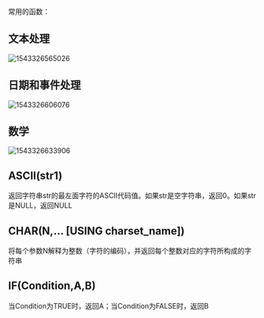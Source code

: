 常用的函数：

## 文本处理

![1543326565026](/home/zview/.config/Typora/typora-user-images/1543326565026.png)

## 日期和事件处理

![1543326606076](/home/zview/.config/Typora/typora-user-images/1543326606076.png)

## 数学

![1543326633906](/home/zview/.config/Typora/typora-user-images/1543326633906.png)

## ASCII(str1)

返回字符串str的最左面字符的ASCII代码值。如果str是空字符串，返回0。如果str是NULL，返回NULL

## CHAR(N,... [USING  charset_name])

将每个参数N解释为整数（字符的编码），并返回每个整数对应的字符所构成的字符串

## IF(Condition,A,B)

当Condition为TRUE时，返回A；当Condition为FALSE时，返回B

